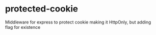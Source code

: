 # protected-cookie
Middleware for express to protect cookie making it HttpOnly, but adding flag for existence
